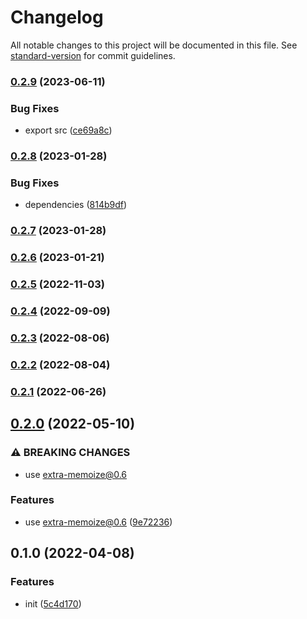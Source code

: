 # Changelog

All notable changes to this project will be documented in this file. See [standard-version](https://github.com/conventional-changelog/standard-version) for commit guidelines.

### [0.2.9](https://github.com/extra-memoize/memory-cache/compare/v0.2.8...v0.2.9) (2023-06-11)


### Bug Fixes

* export src ([ce69a8c](https://github.com/extra-memoize/memory-cache/commit/ce69a8c33235ad6ea5234d2a2c13bc419060aa8f))

### [0.2.8](https://github.com/extra-memoize/memory-cache/compare/v0.2.7...v0.2.8) (2023-01-28)


### Bug Fixes

* dependencies ([814b9df](https://github.com/extra-memoize/memory-cache/commit/814b9df8512f4b4dc6470b1fa1ec1ed31dbd3f83))

### [0.2.7](https://github.com/extra-memoize/memory-cache/compare/v0.2.6...v0.2.7) (2023-01-28)

### [0.2.6](https://github.com/extra-memoize/memory-cache/compare/v0.2.5...v0.2.6) (2023-01-21)

### [0.2.5](https://github.com/extra-memoize/memory-cache/compare/v0.2.4...v0.2.5) (2022-11-03)

### [0.2.4](https://github.com/extra-memoize/memory-cache/compare/v0.2.3...v0.2.4) (2022-09-09)

### [0.2.3](https://github.com/extra-memoize/memory-cache/compare/v0.2.2...v0.2.3) (2022-08-06)

### [0.2.2](https://github.com/extra-memoize/memory-cache/compare/v0.2.1...v0.2.2) (2022-08-04)

### [0.2.1](https://github.com/extra-memoize/memory-cache/compare/v0.2.0...v0.2.1) (2022-06-26)

## [0.2.0](https://github.com/extra-memoize/memory-cache/compare/v0.1.0...v0.2.0) (2022-05-10)


### ⚠ BREAKING CHANGES

* use extra-memoize@0.6

### Features

* use extra-memoize@0.6 ([9e72236](https://github.com/extra-memoize/memory-cache/commit/9e72236114a1764166d479afe384193081c727b3))

## 0.1.0 (2022-04-08)


### Features

* init ([5c4d170](https://github.com/extra-memoize/memory-cache/commit/5c4d170569bb5aec61987ebac77f770d45a6cff7))
